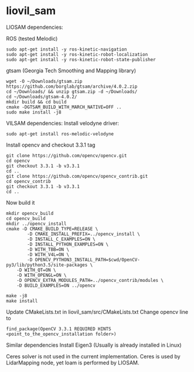 # liovil_sam

LIOSAM dependencies:

ROS (tested Melodic)

    sudo apt-get install -y ros-kinetic-navigation
    sudo apt-get install -y ros-kinetic-robot-localization
    sudo apt-get install -y ros-kinetic-robot-state-publisher

gtsam (Georgia Tech Smoothing and Mapping library)

    wget -O ~/Downloads/gtsam.zip https://github.com/borglab/gtsam/archive/4.0.2.zip
    cd ~/Downloads/ && unzip gtsam.zip -d ~/Downloads/
    cd ~/Downloads/gtsam-4.0.2/
    mkdir build && cd build
    cmake -DGTSAM_BUILD_WITH_MARCH_NATIVE=OFF ..
    sudo make install -j8
    
VILSAM dependencies:
  Install velodyne driver:
  
    sudo apt-get install ros-melodic-velodyne

  Install opencv and checkout 3.3.1 tag
  
    git clone https://github.com/opencv/opencv.git
    cd opencv
    git checkout 3.3.1 -b v3.3.1
    cd ..
    git clone https://github.com/opencv/opencv_contrib.git
    cd opencv_contrib
    git checkout 3.3.1 -b v3.3.1
    cd ..

Now build it

    mkdir opencv_build
    cd opencv_build
    mkdir ../opencv_install
    cmake -D CMAKE_BUILD_TYPE=RELEASE \
            -D CMAKE_INSTALL_PREFIX=../opencv_install \
            -D INSTALL_C_EXAMPLES=ON \
            -D INSTALL_PYTHON_EXAMPLES=ON \
            -D WITH_TBB=ON \
            -D WITH_V4L=ON \
            -D OPENCV_PYTHON3_INSTALL_PATH=$cwd/OpenCV-py3/lib/python3.5/site-packages \
        -D WITH_QT=ON \
        -D WITH_OPENGL=ON \
        -D OPENCV_EXTRA_MODULES_PATH=../opencv_contrib/modules \
        -D BUILD_EXAMPLES=ON ../opencv

    make -j8
    make install

Update CMakeLists.txt in liovil_sam/src/CMakeLists.txt
  Change opencv line to
    
    find_package(OpenCV 3.3.1 REQUIRED HINTS <point_to_the_opencv_installation folder>)

Similar dependencies
  Install Eigen3 (Usually is already installed in Linux)
  
Ceres solver is not used in the current implementation. Ceres is used by LidarMapping node, yet loam is performed by LIOSAM.  
